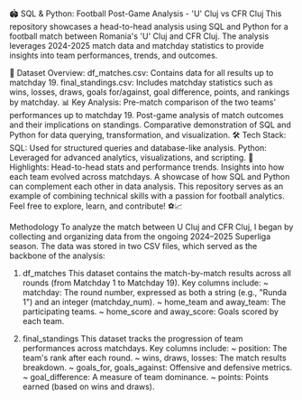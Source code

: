 🏟️ SQL & Python: Football Post-Game Analysis - 'U' Cluj vs CFR Cluj
This repository showcases a head-to-head analysis using SQL and Python for a football match between Romania's 'U' Cluj and CFR Cluj. The analysis leverages 2024-2025 match data and matchday statistics to provide insights into team performances, trends, and outcomes.

📂 Dataset Overview:
df_matches.csv: Contains data for all results up to matchday 19.
final_standings.csv: Includes matchday statistics such as wins, losses, draws, goals for/against, goal difference, points, and rankings by matchday.
📊 Key Analysis:
Pre-match comparison of the two teams' performances up to matchday 19.
Post-game analysis of match outcomes and their implications on standings.
Comparative demonstration of SQL and Python for data querying, transformation, and visualization.
🛠️ Tech Stack:
SQL: Used for structured queries and database-like analysis.
Python: Leveraged for advanced analytics, visualizations, and scripting.
🌟 Highlights:
Head-to-head stats and performance trends.
Insights into how each team evolved across matchdays.
A showcase of how SQL and Python can complement each other in data analysis.
This repository serves as an example of combining technical skills with a passion for football analytics. Feel free to explore, learn, and contribute! ⚽📈

Methodology
To analyze the match between U Cluj and CFR Cluj, I began by collecting and organizing data from the ongoing 2024–2025 Superliga season. The data was stored in two CSV files, which served as the backbone of the analysis:
1. df_matches
This dataset contains the match-by-match results across all rounds (from Matchday 1 to Matchday 19). Key columns include:
~ matchday: The round number, expressed as both a string (e.g., "Runda 1") and an integer (matchday_num).
~ home_team and away_team: The participating teams.
~ home_score and away_score: Goals scored by each team.

2. final_standings
This dataset tracks the progression of team performances across matchdays. Key columns include:
~ position: The team's rank after each round.
~ wins, draws, losses: The match results breakdown.
~ goals_for, goals_against: Offensive and defensive metrics.
~ goal_difference: A measure of team dominance.
~ points: Points earned (based on wins and draws).
